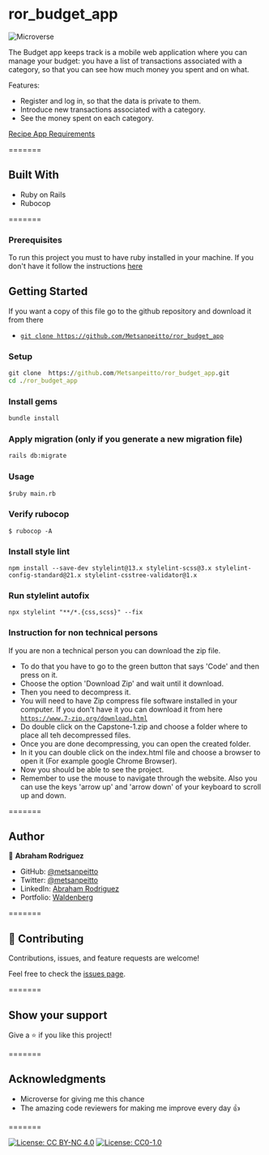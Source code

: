 # ror_budget_app

![Microverse](https://img.shields.io/badge/Microverse-blueviolet)


The Budget app keeps track is a mobile web application where you can manage your budget: you have a list of transactions associated with a category, so that you can see how much money you spent and on what.

Features: 
- Register and log in, so that the data is private to them.
- Introduce new transactions associated with a category.
- See the money spent on each category.



[Recipe App Requirements](https://github.com/microverseinc/curriculum-rails/blob/main/recipe-app/buisness_requirements.md)

=======

## Built With 

- Ruby on Rails
- Rubocop

=======

### Prerequisites

To run this project you must to have ruby installed in your machine. If you don't have it
follow the instructions [here](https://www.ruby-lang.org/en/documentation/installation/)

## Getting Started

If you want a copy of this file go to the github repository and download it from there

- [`git clone https://github.com/Metsanpeitto/ror_budget_app`](https://github.com/Metsanpeitto/ror_budget_app)


### Setup

```cmd
git clone  https://github.com/Metsanpeitto/ror_budget_app.git
cd ./ror_budget_app
```

### Install gems

```cmd
bundle install
```

### Apply migration (only if you generate a new migration file)

```cmd
rails db:migrate
```

### Usage

```cmd
$ruby main.rb
```

### Verify rubocop

```
$ rubocop -A
```

### Install style lint

```
npm install --save-dev stylelint@13.x stylelint-scss@3.x stylelint-config-standard@21.x stylelint-csstree-validator@1.x
```

### Run stylelint autofix

```
npx stylelint "**/*.{css,scss}" --fix
```

### Instruction for non technical persons

If you are non a technical person you can download the zip file.

- To do that you have to go to the green button that says 'Code' and then press on it.
- Choose the option 'Download Zip' and wait until it download.
- Then you need to decompress it.
- You will need to have Zip compress file software installed in your computer. If you don't have it you can download it from here
  [`https://www.7-zip.org/download.html`](https://www.7-zip.org/download.html)
- Do double click on the Capstone-1.zip and choose a folder where to place all teh decompressed files.
- Once you are done decompressing, you can open the created folder.
- In it you can double click on the index.html file and choose a browser to open it (For example google Chrome Browser).
- Now you should be able to see the project.
- Remember to use the mouse to navigate through the website. Also you can use the keys 'arrow up' and 'arrow down' of your keyboard
  to scroll up and down.

=======

## Author

👤 **Abraham Rodriguez**

- GitHub: [@metsanpeitto](https://github.com/Metsanpeitto)
- Twitter: [@metsanpeitto](https://twitter.com/home)
- LinkedIn: [Abraham Rodriguez](https://www.linkedin.com/in/abraham-rodriguez-3283a319a/)
- Portfolio: [Waldenberg](https://portfolio.waldenberginc.com)

=======

## 🤝 Contributing

Contributions, issues, and feature requests are welcome!

Feel free to check the [issues page](../../issues/).

=======

## Show your support

Give a ⭐️ if you like this project!

=======

## Acknowledgments

- Microverse for giving me this chance
- The amazing code reviewers for making me improve every day :thumbsup:

=======


[![License: CC BY-NC 4.0](https://licensebuttons.net/l/by-nc/4.0/80x15.png)](https://creativecommons.org/licenses/by-nc/4.0/)
[![License: CC0-1.0](https://licensebuttons.net/l/zero/1.0/80x15.png)](http://creativecommons.org/publicdomain/zero/1.0/)


